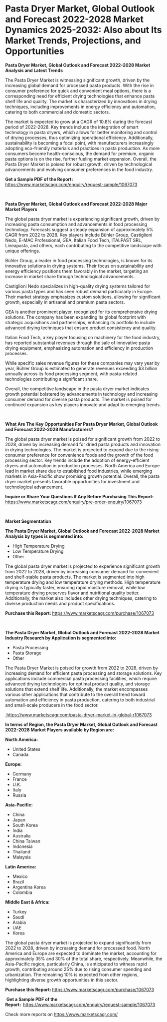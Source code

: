 <p><h1>Pasta Dryer Market, Global Outlook and Forecast 2022-2028 Market Dynamics 2025-2032: Also about Its Market Trends, Projections, and Opportunities</h1></p><p><strong>Pasta Dryer Market, Global Outlook and Forecast 2022-2028 Market Analysis and Latest Trends</strong></p>
<p><p>The Pasta Dryer Market is witnessing significant growth, driven by the increasing global demand for processed pasta products. With the rise in consumer preference for quick and convenient meal options, there is a corresponding need for efficient drying technologies that enhance pasta shelf life and quality. The market is characterized by innovations in drying techniques, including improvements in energy efficiency and automation, catering to both commercial and domestic sectors.</p><p>The market is expected to grow at a CAGR of 10.8% during the forecast period of 2022-2028. Key trends include the integration of smart technology in pasta dryers, which allows for better monitoring and control of drying processes, thus optimizing operational efficiency. Additionally, sustainability is becoming a focal point, with manufacturers increasingly adopting eco-friendly materials and practices in pasta production. As more consumers become health-conscious, the demand for premium, organic pasta options is on the rise, further fueling market expansion. Overall, the Pasta Dryer Market is poised for robust growth, driven by technological advancements and evolving consumer preferences in the food industry.</p></p>
<p><strong>Get a Sample PDF of the Report:&nbsp;</strong> <a href="https://www.marketscagr.com/enquiry/request-sample/1067073?utm_campaign=3351&utm_medium=2&utm_source=Github&utm_content=ia&utm_term=21032025&utm_id=pasta-dryer-market-global-outlook-and-forecast-2022-2028">https://www.marketscagr.com/enquiry/request-sample/1067073</a></p>
<p>&nbsp;</p>
<p><strong>Pasta Dryer Market, Global Outlook and Forecast 2022-2028 Major Market Players</strong></p>
<p><p>The global pasta dryer market is experiencing significant growth, driven by increasing pasta consumption and advancements in food processing technology. Forecasts suggest a steady expansion of approximately 5% CAGR from 2022 to 2028. Key players include Bühler Group, Castiglioni Nedo, E-MAC Professional, GEA, Italian Food Tech, ITALPAST SRL, Lineapasta, and others, each contributing to the competitive landscape with unique offerings.</p><p>Bühler Group, a leader in food processing technologies, is known for its innovative solutions in drying systems. Their focus on sustainability and energy efficiency positions them favorably in the market, targeting an increase in market share through technological advancements.</p><p>Castiglioni Nedo specializes in high-quality drying systems tailored for various pasta types and has seen robust demand particularly in Europe. Their market strategy emphasizes custom solutions, allowing for significant growth, especially in artisanal and premium pasta sectors.</p><p>GEA is another prominent player, recognized for its comprehensive drying solutions. The company has been expanding its global footprint with strategic acquisitions and partnerships, enhancing its portfolio to include advanced drying techniques that ensure product consistency and quality.</p><p>Italian Food Tech, a key player focusing on machinery for the food industry, has reported substantial revenues through the sale of innovative pasta drying equipment, emphasizing automation and efficiency in production processes.</p><p>While specific sales revenue figures for these companies may vary year by year, Bühler Group is estimated to generate revenues exceeding $3 billion annually across its food processing segment, with pasta-related technologies contributing a significant share.</p><p>Overall, the competitive landscape in the pasta dryer market indicates growth potential bolstered by advancements in technology and increasing consumer demand for diverse pasta products. The market is poised for continued expansion as key players innovate and adapt to emerging trends.</p></p>
<p>&nbsp;</p>
<p><strong>What Are The Key Opportunities For Pasta Dryer Market, Global Outlook and Forecast 2022-2028 Manufacturers?</strong></p>
<p><p>The global pasta dryer market is poised for significant growth from 2022 to 2028, driven by increasing demand for dried pasta products and innovation in drying technologies. The market is projected to expand due to the rising consumer preference for convenience foods and the growth of the food processing sector. Key trends include the adoption of energy-efficient dryers and automation in production processes. North America and Europe lead in market share due to established food industries, while emerging markets in Asia-Pacific show promising growth potential. Overall, the pasta dryer market presents favorable opportunities for investment and technological advancement.</p></p>
<p><strong>Inquire or Share Your Questions If Any Before Purchasing This Report:</strong> <a href="https://www.marketscagr.com/enquiry/pre-order-enquiry/1067073?utm_campaign=3351&utm_medium=2&utm_source=Github&utm_content=ia&utm_term=21032025&utm_id=pasta-dryer-market-global-outlook-and-forecast-2022-2028">https://www.marketscagr.com/enquiry/pre-order-enquiry/1067073</a></p>
<p>&nbsp;</p>
<p><strong>Market Segmentation</strong></p>
<p><strong>The Pasta Dryer Market, Global Outlook and Forecast 2022-2028 Market Analysis by types is segmented into:</strong></p>
<p><ul><li>High Temperature Drying</li><li>Low Temperature Drying</li><li>Other</li></ul></p>
<p><p>The global pasta dryer market is projected to experience significant growth from 2022 to 2028, driven by increasing consumer demand for convenient and shelf-stable pasta products. The market is segmented into high temperature drying and low temperature drying methods. High temperature drying is typically faster, ensuring rapid moisture removal, while low temperature drying preserves flavor and nutritional quality better. Additionally, the market also includes other drying techniques, catering to diverse production needs and product specifications.</p></p>
<p><strong>Purchase this Report:&nbsp;</strong><a href="https://www.marketscagr.com/purchase/1067073?utm_campaign=3351&utm_medium=2&utm_source=Github&utm_content=ia&utm_term=21032025&utm_id=pasta-dryer-market-global-outlook-and-forecast-2022-2028">https://www.marketscagr.com/purchase/1067073</a></p>
<p>&nbsp;</p>
<p><strong>The Pasta Dryer Market, Global Outlook and Forecast 2022-2028 Market Industry Research by Application is segmented into:</strong></p>
<p><ul><li>Pasta Processing</li><li>Pasta Storage</li><li>Other</li></ul></p>
<p><p>The Pasta Dryer Market is poised for growth from 2022 to 2028, driven by increasing demand for efficient pasta processing and storage solutions. Key applications include commercial pasta processing facilities, which require advanced drying technologies for optimal product quality, and storage solutions that extend shelf life. Additionally, the market encompasses various other applications that contribute to the overall trend toward automation and efficiency in pasta production, catering to both industrial and small-scale producers in the food sector.</p></p>
<p><a href="https://www.marketscagr.com/pasta-dryer-market-in-global-r1067073?utm_campaign=3351&utm_medium=2&utm_source=Github&utm_content=ia&utm_term=21032025&utm_id=pasta-dryer-market-global-outlook-and-forecast-2022-2028">&nbsp;https://www.marketscagr.com/pasta-dryer-market-in-global-r1067073</a></p>
<p><strong>In terms of Region, the Pasta Dryer Market, Global Outlook and Forecast 2022-2028 Market Players available by Region are:</strong></p>
<p>
    <p> <strong> North America: </strong>
        <ul>
            <li>United States</li>
            <li>Canada</li>
        </ul>
        </p> 
    <p> <strong> Europe: </strong>
        <ul>
            <li>Germany</li>
            <li>France</li>
            <li>U.K.</li>
            <li>Italy</li>
            <li>Russia</li>
        </ul>
        </p> 
    <p> <strong> Asia-Pacific: </strong>
        <ul>
            <li>China</li>
            <li>Japan</li>
            <li>South Korea</li>
            <li>India</li>
            <li>Australia</li>
            <li>China Taiwan</li>
            <li>Indonesia</li>
            <li>Thailand</li>
            <li>Malaysia</li>
        </ul>
        </p> 
    <p> <strong> Latin America: </strong>
        <ul>
            <li>Mexico</li>
            <li>Brazil</li>
            <li>Argentina Korea</li>
            <li>Colombia</li>
        </ul>
        </p> 
    <p> <strong> Middle East & Africa: </strong>
        <ul>
            <li>Turkey</li>
            <li>Saudi</li>
            <li>Arabia</li>
            <li>UAE</li>
            <li>Korea</li>
        </ul>
    </p>
    </p>
<p><p>The global pasta dryer market is projected to expand significantly from 2022 to 2028, driven by increasing demand for processed food. North America and Europe are expected to dominate the market, accounting for approximately 35% and 30% of the total share, respectively. Meanwhile, the Asia-Pacific region, particularly China, is anticipated to witness rapid growth, contributing around 25% due to rising consumer spending and urbanization. The remaining 10% is expected from other regions, highlighting diverse growth opportunities in this sector.</p></p>
<p><strong>Purchase this Report: </strong><a href="https://www.marketscagr.com/purchase/1067073?utm_campaign=3351&utm_medium=2&utm_source=Github&utm_content=ia&utm_term=21032025&utm_id=pasta-dryer-market-global-outlook-and-forecast-2022-2028">https://www.marketscagr.com/purchase/1067073</a></p>
<p>&nbsp;<strong>Get a Sample PDF of the Report:&nbsp;&nbsp;</strong><a href="https://www.marketscagr.com/enquiry/request-sample/1067073?utm_campaign=3351&utm_medium=2&utm_source=Github&utm_content=ia&utm_term=21032025&utm_id=pasta-dryer-market-global-outlook-and-forecast-2022-2028">https://www.marketscagr.com/enquiry/request-sample/1067073</a></p>
<p><strong></strong></p>
<p>Check more reports on <a href="https://www.marketscagr.com/?utm_campaign=3351&utm_medium=2&utm_source=Github&utm_content=ia&utm_term=21032025&utm_id=pasta-dryer-market-global-outlook-and-forecast-2022-2028">https://www.marketscagr.com/</a></p>